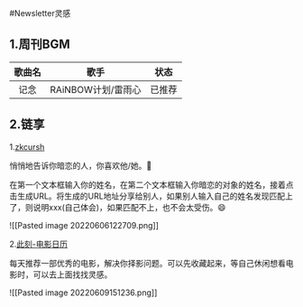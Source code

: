 #Newsletter灵感 

## 1.周刊BGM

| 歌曲名 | 歌手 | 状态 |
| :------: | :----: | :----: |
| 记念   |   RAiNBOW计划/雷雨心   |  已推荐    |

## 2.链享

1.[zkcursh](https://www.zkcrush.xyz/)

悄悄地告诉你暗恋的人，你喜欢他/她。🫣

在第一个文本框输入你的姓名，在第二个文本框输入你暗恋的对象的姓名，接着点击生成URL。将生成的URL地址分享给别人，如果别人输入自己的姓名发现匹配上了，则说明xxx(自己体会)，如果匹配不上，也不会太受伤。😄

![[Pasted image 20220606122709.png]]

2.[此刻-电影日历](https://www.cikeee.com/)

每天推荐一部优秀的电影，解决你择影问题。可以先收藏起来，等自己休闲想看电影时，可以去上面找找灵感。

![[Pasted image 20220609151236.png]]